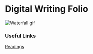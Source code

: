 # Digital Writing Folio

![Waterfall gif](https://pin.it/74yTNy5)

### Useful Links
[Readings](readings.md)
